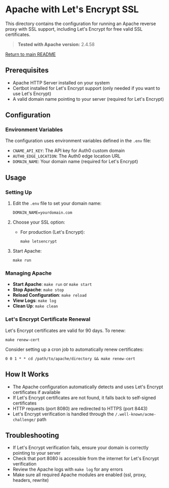 # Apache with Let's Encrypt SSL

This directory contains the configuration for running an Apache reverse proxy with SSL support, including Let's Encrypt for free valid SSL certificates.

> **Tested with Apache version:** 2.4.58

[Return to main README](../README.md)

## Prerequisites

- Apache HTTP Server installed on your system
- Certbot installed for Let's Encrypt support (only needed if you want to use Let's Encrypt)
- A valid domain name pointing to your server (required for Let's Encrypt)

## Configuration

### Environment Variables

The configuration uses environment variables defined in the `.env` file:

- `CNAME_API_KEY`: The API key for Auth0 custom domain
- `AUTH0_EDGE_LOCATION`: The Auth0 edge location URL
- `DOMAIN_NAME`: Your domain name (required for Let's Encrypt)

## Usage

### Setting Up

1. Edit the `.env` file to set your domain name:
   ```
   DOMAIN_NAME=yourdomain.com
   ```

2. Choose your SSL option:

   - For production (Let's Encrypt):
     ```
     make letsencrypt
     ```

3. Start Apache:
   ```
   make run
   ```

### Managing Apache

- **Start Apache**: `make run` or `make start`
- **Stop Apache**: `make stop`
- **Reload Configuration**: `make reload`
- **View Logs**: `make log`
- **Clean Up**: `make clean`

### Let's Encrypt Certificate Renewal

Let's Encrypt certificates are valid for 90 days. To renew:

```
make renew-cert
```

Consider setting up a cron job to automatically renew certificates:

```
0 0 1 * * cd /path/to/apache/directory && make renew-cert
```

## How It Works

- The Apache configuration automatically detects and uses Let's Encrypt certificates if available
- If Let's Encrypt certificates are not found, it falls back to self-signed certificates
- HTTP requests (port 8080) are redirected to HTTPS (port 8443)
- Let's Encrypt verification is handled through the `/.well-known/acme-challenge/` path

## Troubleshooting

- If Let's Encrypt verification fails, ensure your domain is correctly pointing to your server
- Check that port 8080 is accessible from the internet for Let's Encrypt verification
- Review the Apache logs with `make log` for any errors
- Make sure all required Apache modules are enabled (ssl, proxy, headers, rewrite)